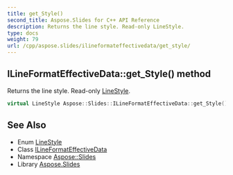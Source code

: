 ```yaml
---
title: get_Style()
second_title: Aspose.Slides for C++ API Reference
description: Returns the line style. Read-only LineStyle.
type: docs
weight: 79
url: /cpp/aspose.slides/ilineformateffectivedata/get_style/
---
```

## ILineFormatEffectiveData::get_Style() method


Returns the line style. Read-only [LineStyle](../../linestyle/).

```cpp
virtual LineStyle Aspose::Slides::ILineFormatEffectiveData::get_Style()=0
```

## See Also

* Enum [LineStyle](../linestyle/)
* Class [ILineFormatEffectiveData](./)
* Namespace [Aspose::Slides](../)
* Library [Aspose.Slides](../../)